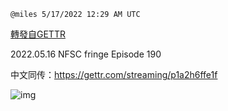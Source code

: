 
`@miles 5/17/2022 12:29 AM UTC`

[轉發自GETTR](https://gettr.com/post/p1a2348d3c1)

2022.05.16  NFSC fringe  Episode 190

中文同传：https://gettr.com/streaming/p1a2h6ffe1f

![img](https://media.gettr.com/group11/origin/2022/05/17/00/df7bfb6c-51ef-068d-8081-6caaacbc112c/6383d6c383a688bc0ce747d8282e44b3.jpeg)
